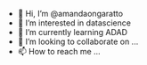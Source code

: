- 👋 Hi, I’m @amandaongaratto
- 👀 I’m interested in datascience
- 🌱 I’m currently learning ADAD
- 💞️ I’m looking to collaborate on ...
- 📫 How to reach me ...

<!---
amandaongaratto/amandaongaratto is a ✨ special ✨ repository because its `README.md` (this file) appears on your GitHub profile.
You can click the Preview link to take a look at your changes.
--->
